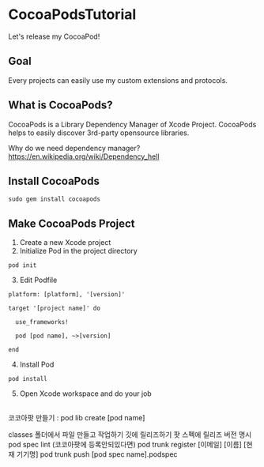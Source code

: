 # CocoaPodsTutorial
Let's release my CocoaPod!<br/>

## Goal
Every projects can easily use my custom extensions and protocols.<br/>

## What is CocoaPods?
CocoaPods is a Library Dependency Manager of Xcode Project. CocoaPods helps to easily discover 3rd-party opensource libraries.

Why do we need dependency manager?<br/>
https://en.wikipedia.org/wiki/Dependency_hell<br/>

## Install CocoaPods
```
sudo gem install cocoapods
```

## Make CocoaPods Project
1. Create a new Xcode project
2. Initialize Pod in the project directory
```
pod init
```
3. Edit Podfile
```
platform: [platform], '[version]'

target '[project name]' do

  use_frameworks!

  pod [pod name], ~>[version]

end
```
4. Install Pod
```
pod install
```
5. Open Xcode workspace and do your job

## 

코코아팟 만들기
: pod lib create [pod name]

classes 폴더에서 파일 만들고 작업하기
깃에 릴리즈하기
팟 스펙에 릴리즈 버전 명시
pod spec lint
(코코아팟에 등록안되있다면) pod trunk register [이메일] [이름] [현재 기기명]
pod trunk push [pod spec name].podspec
